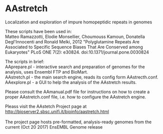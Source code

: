 # AAstretch
Localization and exploration of impure homopeptidic repeats in genomes

These scripts have been used in:
<br>
Matteo Ramazzotti, Elodie Monsellier, Choumouss Kamoun, Donatella Degl'Innocenti and Ronald Melki, 2012
"Polyglutamine Repeats Are Associated to Specific Sequence Biases That Are Conserved among Eukaryotes"
PLoS ONE 7(2): e30824. doi:10.1371/journal.pone.0030824

The scripts in brief:
<br>
AAprepare.pl - interactive search and preparation of genomes for the analysis, uses Ensembl FTP and BioMart.<br>
AAstretch.pl - the main search engine, reads its config form AAstrecth.conf.<br>
AAexplore.pl - a GUI to help the analysis of the AAstretch results.<br>

Please consult the AAmanual.pdf file for instructions on how to create a proper AAstretch.conf file, i.e. how to configure the AAstretch engine.<br>

Pleass visit the AAstetch Project page at http://bioserver2.sbsc.unifi.it/bioinfo/aastretch.html<br>
<br>
The project page hosts pre-formatted, analysis-ready genomes from the current (Oct 20 2017) EnsEMBL Genome release
